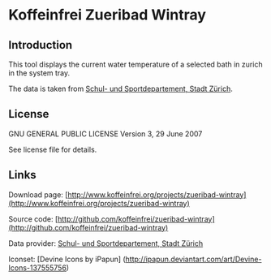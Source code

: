 # Koffeinfrei Zueribad Wintray

## Introduction

This tool displays the current water temperature of a selected bath in zurich in the system tray.

The data is taken from [Schul- und Sportdepartement, Stadt Zürich](http://www.stadt-zuerich.ch/ssd/de/index/sport/schwimmen.html).

## License
GNU GENERAL PUBLIC LICENSE
Version 3, 29 June 2007 

See license file for details.

## Links

Download page: [http://www.koffeinfrei.org/projects/zueribad-wintray](http://www.koffeinfrei.org/projects/zueribad-wintray)

Source code: [http://github.com/koffeinfrei/zueribad-wintray](http://github.com/koffeinfrei/zueribad-wintray)

Data provider: [Schul- und Sportdepartement, Stadt Zürich](http://www.stadt-zuerich.ch/ssd/de/index/sport/schwimmen.html)

Iconset: [Devine Icons by iPapun] (http://ipapun.deviantart.com/art/Devine-Icons-137555756)